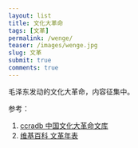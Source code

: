 ```yaml
---
layout: list
title: 文化大革命
tags: [文革]
permalink: /wenge/
teaser: /images/wenge.jpg
slug: 文革
submit: true
comments: true
---
```


毛泽东发动的文化大革命，内容征集中。

参考：
1. [ccradb 中国文化大革命文库 ](https://speechfree.github.io/cultural-revolution-database/)
2. [维基百科 文革年表](https://zh.wikipedia.org/zh-hans/%E6%96%87%E5%8C%96%E5%A4%A7%E9%9D%A9%E5%91%BD%E5%B9%B4%E8%A1%A8)
